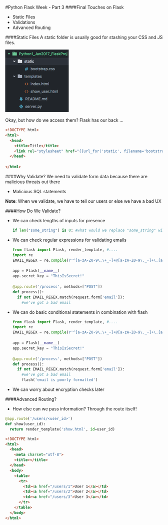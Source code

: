 #Python Flask Week - Part 3
####Final Touches on Flask
- Static Files
- Validations
- Advanced Routing

####Static Files
A static folder is usually good for stashing your CSS and JS files.

![Alt text](static.png)

Okay, but how do we access them? Flask has our back ...
```html
<!DOCTYPE html>
<html>
  <head>
    <title>Title</title>
    <link rel="stylesheet" href="{{url_for('static', filename='bootstrap.css')}}">
  </head>

</html>
```
####Why Validate?
We need to validate form data because there are malicious threats out there
  - Malicious SQL statements

<b>Note</b>: When we validate, we have to tell our users or else we have a bad UX

####How Do We Validate?
- We can check lengths of inputs for presence

  ```python
  if len("some_string") is 0: #what would we replace "some_string" with?
  ```

- We can check regular expressions for validating emails

  ```python
  from flask import Flask, render_template, #....
  import re
  EMAIL_REGEX = re.compile(r'^[a-zA-Z0-9\.\+_-]+@[a-zA-Z0-9\._-]+\.[a-zA-Z]*$')

  app = Flask(__name__)
  app.secret_key = "ThisIsSecret!"

  @app.route('/process', methods=["POST"])
  def process():
    if not EMAIL_REGEX.match(request.form['email']):
      #we've got a bad email
  ```

- We can do basic conditional statements in combination with flash

  ```python
  from flask import Flask, render_template, #....
  import re
  EMAIL_REGEX = re.compile(r'^[a-zA-Z0-9\.\+_-]+@[a-zA-Z0-9\._-]+\.[a-zA-Z]*$')

  app = Flask(__name__)
  app.secret_key = "ThisIsSecret!"

  @app.route('/process', methods=["POST"])
  def process():
    if not EMAIL_REGEX.match(request.form['email']):
      #we've got a bad email
      flash('email is poorly formatted')
  ```
- We can worry about encryption checks later

####Advanced Routing?
- How else can we pass information? Through the route itself!
```python
@app.route('/users/<user_id>')
def show(user_id):
  return render_template('show.html', id=user_id)
```

```html
<!DOCTYPE html>
<html>
  <head>
    <meta charset="utf-8">
    <title></title>
  </head>
  <body>
    <table>
      <tr>
        <td><a href="/users/1">User 1</a></td>
        <td><a href="/users/2">User 2</a></td>
        <td><a href="/users/3">User 3</a></td>
      </tr>
    </table>
  </body>
</html>
```
